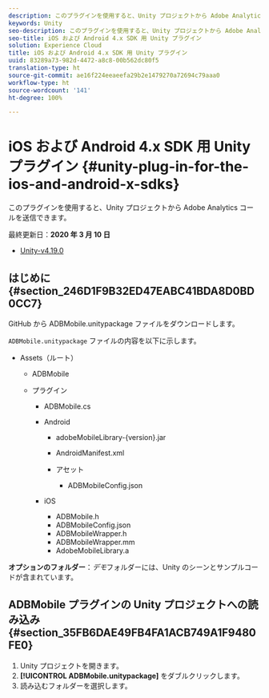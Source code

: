 ```yaml
---
description: このプラグインを使用すると、Unity プロジェクトから Adobe Analytics コールを送信できます。
keywords: Unity
seo-description: このプラグインを使用すると、Unity プロジェクトから Adobe Analytics コールを送信できます。
seo-title: iOS および Android 4.x SDK 用 Unity プラグイン
solution: Experience Cloud
title: iOS および Android 4.x SDK 用 Unity プラグイン
uuid: 83289a73-982d-4472-a8c8-00b562dc80f5
translation-type: ht
source-git-commit: ae16f224eeaeefa29b2e1479270a72694c79aaa0
workflow-type: ht
source-wordcount: '141'
ht-degree: 100%

---
```



# iOS および Android 4.x SDK 用 Unity プラグイン {#unity-plug-in-for-the-ios-and-android-x-sdks}

このプラグインを使用すると、Unity プロジェクトから Adobe Analytics コールを送信できます。

最終更新日：**2020 年 3 月 10 日**
* [Unity-v4.19.0](https://github.com/Adobe-Marketing-Cloud/mobile-services/releases/tag/v4.19.0-Unity)

## はじめに {#section_246D1F9B32ED47EABC41BDA8D0BD0CC7}

GitHub から ADBMobile.unitypackage ファイルをダウンロードします。

`ADBMobile.unitypackage` ファイルの内容を以下に示します。

* Assets（ルート）

   * ADBMobile

   * プラグイン

      * ADBMobile.cs
      * Android

         * adobeMobileLibrary-{version}.jar
         * AndroidManifest.xml
         * アセット

            * ADBMobileConfig.json
      * iOS

         * ADBMobile.h
         * ADBMobileConfig.json
         * ADBMobileWrapper.h
         * ADBMobileWrapper.mm
         * AdobeMobileLibrary.a


**オプションのフォルダー**：*デモ*&#x200B;フォルダーには、Unity のシーンとサンプルコードが含まれています。

## ADBMobile プラグインの Unity プロジェクトへの読み込み {#section_35FB6DAE49FB4FA1ACB749A1F9480FE0}

1. Unity プロジェクトを開きます。
1. **[!UICONTROL ADBMobile.unitypackage]** をダブルクリックします。
1. 読み込むフォルダーを選択します。
